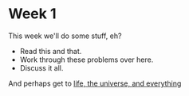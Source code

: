 Week 1
======

This week we'll do some stuff, eh?

* Read this and that.
* Work through these problems over here.
* Discuss it all.

And perhaps get to [life, the universe, and everything](https://en.wikipedia.org/wiki/Life,_the_Universe_and_Everything)
